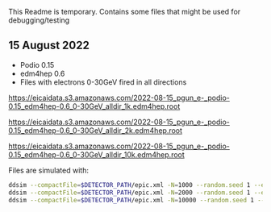 

This Readme is temporary. Contains some files that might be used for debugging/testing


## 15 August 2022

- Podio 0.15 
- edm4hep 0.6 
- Files with electrons 0-30GeV fired in all directions


https://eicaidata.s3.amazonaws.com/2022-08-15_pgun_e-_podio-0.15_edm4hep-0.6_0-30GeV_alldir_1k.edm4hep.root

https://eicaidata.s3.amazonaws.com/2022-08-15_pgun_e-_podio-0.15_edm4hep-0.6_0-30GeV_alldir_2k.edm4hep.root

https://eicaidata.s3.amazonaws.com/2022-08-15_pgun_e-_podio-0.15_edm4hep-0.6_0-30GeV_alldir_10k.edm4hep.root


Files are simulated with:

```bash
ddsim --compactFile=$DETECTOR_PATH/epic.xml -N=1000 --random.seed 1 --enableGun  --gun.particle="e-" --gun.momentumMin 1*MeV --gun.momentumMax 30*GeV --gun.distribution uniform --outputFile 2022-08-15_pgun_e-_podio-0.15_edm4hep-0.6_0-30GeV_alldir_1k.edm4hep.root
ddsim --compactFile=$DETECTOR_PATH/epic.xml -N=2000 --random.seed 1 --enableGun  --gun.particle="e-" --gun.momentumMin 1*MeV --gun.momentumMax 30*GeV --gun.distribution uniform --outputFile 2022-08-15_pgun_e-_podio-0.15_edm4hep-0.6_0-30GeV_alldir_2k.edm4hep.root
ddsim --compactFile=$DETECTOR_PATH/epic.xml -N=10000 --random.seed 1 --enableGun  --gun.particle="e-" --gun.momentumMin 1*MeV --gun.momentumMax 30*GeV --gun.distribution uniform --outputFile 2022-08-15_pgun_e-_podio-0.15_edm4hep-0.6_0-30GeV_alldir_10k.edm4hep.root
```


